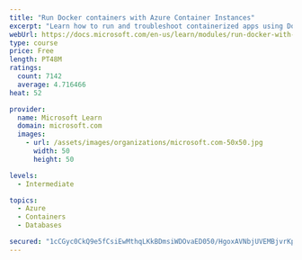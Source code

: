```yaml
---
title: "Run Docker containers with Azure Container Instances"
excerpt: "Learn how to run and troubleshoot containerized apps using Docker containers with Azure Container Instances."
webUrl: https://docs.microsoft.com/en-us/learn/modules/run-docker-with-azure-container-instances/
type: course
price: Free
length: PT48M
ratings:
  count: 7142
  average: 4.716466
heat: 52

provider:
  name: Microsoft Learn
  domain: microsoft.com
  images:
    - url: /assets/images/organizations/microsoft.com-50x50.jpg
      width: 50
      height: 50

levels:
  - Intermediate

topics:
  - Azure
  - Containers
  - Databases

secured: "1cCGyc0CkQ9e5fCsiEwMthqLKkBDmsiWDOvaED050/HgoxAVNbjUVEMBjvrKppzcBPHoWFp/i1Zf/BjWUbejKuiIfyRecZKJgbybqf6VH02kEtCtLbsh3YaLdxvVsfdU06CSdS0Cn2ZtGpWglx41dVe1TG9Q4eKpCyU/sNPLLCJbwbEHM1giDhNIhx8RRWCIlS3Hk7Wn9X8hsDea4esMGnBwAoutBRUhn4Z6YiDhicEY8/F2UApyjs4EE5aJsgd/RF7d2TQo5k+bTp2S3+FTA9GyUZcMTxnpe86VkMc1IZiQCq4bIQXEpq2IyGqt93Wdjo3OXJXup503ib22q702Ngfftuq4U9LwMwl2JbWY+oOcHK+FfA/8jvzxq560s8A4jR697aYDvZzaD+Ki1jvylpx+iwebbqx7iNhznpIIa2g=;9OtRC2VPvALoNESReGw67Q=="
---
```


